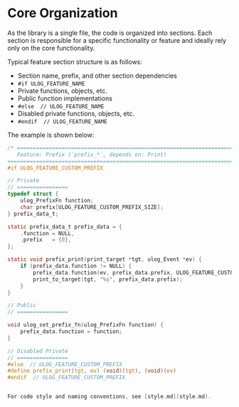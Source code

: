 # Core Organization

As the library is a single file, the code is organized into sections. Each section is responsible for a specific functionality or feature and ideally rely only on the core functionality.

Typical feature section structure is as follows:

- Section name, prefix, and other section dependencies
- `#if ULOG_FEATURE_NAME`
- Private functions, objects, etc.
- Public function implementations
- `#else  // ULOG_FEATURE_NAME`
- Disabled private functions, objects, etc.
- `#endif  // ULOG_FEATURE_NAME`

The example is shown below:

```c
/* ============================================================================
   Feature: Prefix (`prefix_*`, depends on: Print)
============================================================================ */
#if ULOG_FEATURE_CUSTOM_PREFIX

// Private
// ================
typedef struct {
    ulog_PrefixFn function;
    char prefix[ULOG_FEATURE_CUSTOM_PREFIX_SIZE];
} prefix_data_t;

static prefix_data_t prefix_data = {
    .function = NULL,
    .prefix   = {0},
};

static void prefix_print(print_target *tgt, ulog_Event *ev) {
    if (prefix_data.function != NULL) {
        prefix_data.function(ev, prefix_data.prefix, ULOG_FEATURE_CUSTOM_PREFIX_SIZE);
        print_to_target(tgt, "%s", prefix_data.prefix);
    }
}

// Public
// ================

void ulog_set_prefix_fn(ulog_PrefixFn function) {
    prefix_data.function = function;
}

// Disabled Private
// ================
#else  // ULOG_FEATURE_CUSTOM_PREFIX
#define prefix_print(tgt, ev) (void)(tgt), (void)(ev)
#endif  // ULOG_FEATURE_CUSTOM_PREFIX


For code style and naming conventions, see [style.md](style.md).

